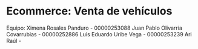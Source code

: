 # Ecommerce: Venta de vehículos
Equipo:
Ximena Rosales Panduro - 00000253088
Juan Pablo Olivarría Covarrubias - 00000252886
Luis Eduardo Uribe Vega - 00000253239
Ari Raúl - 
